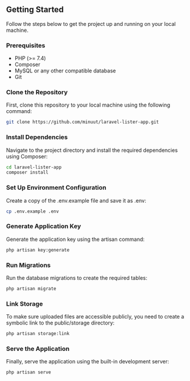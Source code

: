 
## Getting Started

Follow the steps below to get the project up and running on your local machine.

### Prerequisites

- PHP (>= 7.4)
- Composer
- MySQL or any other compatible database
- Git

### Clone the Repository

First, clone this repository to your local machine using the following command:

```bash
git clone https://github.com/minuut/laravel-lister-app.git
```

### Install Dependencies
Navigate to the project directory and install the required dependencies using Composer:
```bash
cd laravel-lister-app
composer install
```
### Set Up Environment Configuration
Create a copy of the .env.example file and save it as .env:
```bash
cp .env.example .env
```
### Generate Application Key
Generate the application key using the artisan command:
```bash
php artisan key:generate
```
### Run Migrations
Run the database migrations to create the required tables:
```bash
php artisan migrate
```
### Link Storage
To make sure uploaded files are accessible publicly, you need to create a symbolic link to the public/storage directory:
```bash
php artisan storage:link
```
### Serve the Application
Finally, serve the application using the built-in development server:
```bash
php artisan serve
```

